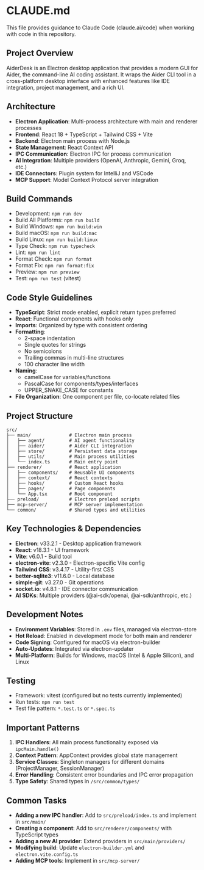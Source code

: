 # CLAUDE.md

This file provides guidance to Claude Code (claude.ai/code) when working with code in this repository.

## Project Overview
AiderDesk is an Electron desktop application that provides a modern GUI for Aider, the command-line AI coding assistant. It wraps the Aider CLI tool in a cross-platform desktop interface with enhanced features like IDE integration, project management, and a rich UI.

## Architecture
- **Electron Application**: Multi-process architecture with main and renderer processes
- **Frontend**: React 18 + TypeScript + Tailwind CSS + Vite
- **Backend**: Electron main process with Node.js
- **State Management**: React Context API
- **IPC Communication**: Electron IPC for process communication
- **AI Integration**: Multiple providers (OpenAI, Anthropic, Gemini, Groq, etc.)
- **IDE Connectors**: Plugin system for IntelliJ and VSCode
- **MCP Support**: Model Context Protocol server integration

## Build Commands
- Development: `npm run dev`
- Build All Platforms: `npm run build`
- Build Windows: `npm run build:win`
- Build macOS: `npm run build:mac`
- Build Linux: `npm run build:linux`
- Type Check: `npm run typecheck`
- Lint: `npm run lint`
- Format Check: `npm run format`
- Format Fix: `npm run format:fix`
- Preview: `npm run preview`
- Test: `npm run test` (vitest)

## Code Style Guidelines
- **TypeScript**: Strict mode enabled, explicit return types preferred
- **React**: Functional components with hooks only
- **Imports**: Organized by type with consistent ordering
- **Formatting**: 
  - 2-space indentation
  - Single quotes for strings
  - No semicolons
  - Trailing commas in multi-line structures
  - 100 character line width
- **Naming**: 
  - camelCase for variables/functions
  - PascalCase for components/types/interfaces
  - UPPER_SNAKE_CASE for constants
- **File Organization**: One component per file, co-locate related files

## Project Structure
```
src/
├── main/              # Electron main process
│   ├── agent/         # AI agent functionality
│   ├── aider/         # Aider CLI integration
│   ├── store/         # Persistent data storage
│   ├── utils/         # Main process utilities
│   └── index.ts       # Main entry point
├── renderer/          # React application
│   ├── components/    # Reusable UI components
│   ├── context/       # React contexts
│   ├── hooks/         # Custom React hooks
│   ├── pages/         # Page components
│   └── App.tsx        # Root component
├── preload/           # Electron preload scripts
├── mcp-server/        # MCP server implementation
└── common/            # Shared types and utilities
```

## Key Technologies & Dependencies
- **Electron**: v33.2.1 - Desktop application framework
- **React**: v18.3.1 - UI framework
- **Vite**: v6.0.1 - Build tool
- **electron-vite**: v2.3.0 - Electron-specific Vite config
- **Tailwind CSS**: v3.4.17 - Utility-first CSS
- **better-sqlite3**: v11.6.0 - Local database
- **simple-git**: v3.27.0 - Git operations
- **socket.io**: v4.8.1 - IDE connector communication
- **AI SDKs**: Multiple providers (@ai-sdk/openai, @ai-sdk/anthropic, etc.)

## Development Notes
- **Environment Variables**: Stored in `.env` files, managed via electron-store
- **Hot Reload**: Enabled in development mode for both main and renderer
- **Code Signing**: Configured for macOS via electron-builder
- **Auto-Updates**: Integrated via electron-updater
- **Multi-Platform**: Builds for Windows, macOS (Intel & Apple Silicon), and Linux

## Testing
- Framework: vitest (configured but no tests currently implemented)
- Run tests: `npm run test`
- Test file pattern: `*.test.ts` or `*.spec.ts`

## Important Patterns
1. **IPC Handlers**: All main process functionality exposed via `ipcMain.handle()`
2. **Context Pattern**: AppContext provides global state management
3. **Service Classes**: Singleton managers for different domains (ProjectManager, SessionManager)
4. **Error Handling**: Consistent error boundaries and IPC error propagation
5. **Type Safety**: Shared types in `/src/common/types/`

## Common Tasks
- **Adding a new IPC handler**: Add to `src/preload/index.ts` and implement in `src/main/`
- **Creating a component**: Add to `src/renderer/components/` with TypeScript types
- **Adding a new AI provider**: Extend providers in `src/main/providers/`
- **Modifying build**: Update `electron-builder.yml` and `electron.vite.config.ts`
- **Adding MCP tools**: Implement in `src/mcp-server/`